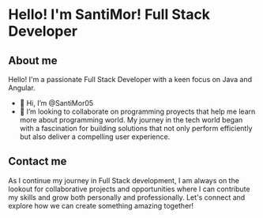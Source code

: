 # Hello! I'm SantiMor! Full Stack Developer

## About me
Hello! I'm a passionate Full Stack Developer with a keen focus on Java and Angular. 
- 👋 Hi, I’m @SantiMor05
- 💞️ I’m looking to collaborate on programming proyects that help me learn more about programming world.
My journey in the tech world began with a fascination for building solutions that not only perform efficiently but also deliver a compelling user experience.


## Contact me
As I continue my journey in Full Stack development, I am always on the lookout for collaborative projects and opportunities where I can contribute my skills and grow both personally and professionally. Let's connect and explore how we can create something amazing together!